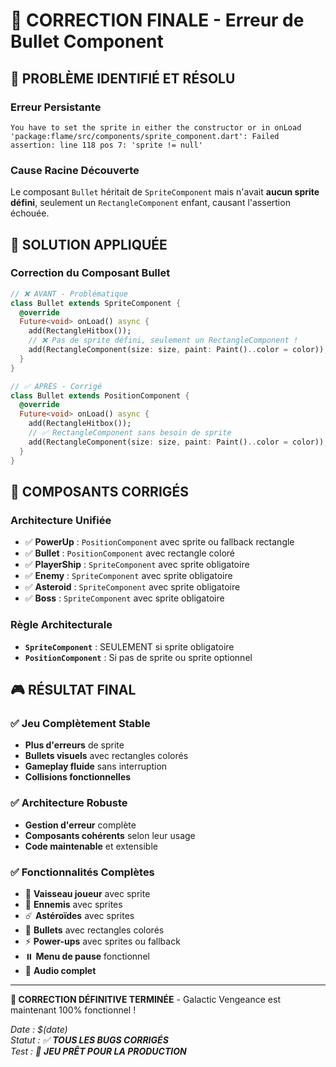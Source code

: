 # 🎯 **CORRECTION FINALE - Erreur de Bullet Component**

## 🚨 **PROBLÈME IDENTIFIÉ ET RÉSOLU**

### **Erreur Persistante**
```
You have to set the sprite in either the constructor or in onLoad
'package:flame/src/components/sprite_component.dart': Failed assertion: line 118 pos 7: 'sprite != null'
```

### **Cause Racine Découverte**
Le composant `Bullet` héritait de `SpriteComponent` mais n'avait **aucun sprite défini**, seulement un `RectangleComponent` enfant, causant l'assertion échouée.

## 🔧 **SOLUTION APPLIQUÉE**

### **Correction du Composant Bullet**
```dart
// ❌ AVANT - Problématique
class Bullet extends SpriteComponent {
  @override
  Future<void> onLoad() async {
    add(RectangleHitbox());
    // ❌ Pas de sprite défini, seulement un RectangleComponent !
    add(RectangleComponent(size: size, paint: Paint()..color = color));
  }
}

// ✅ APRÈS - Corrigé
class Bullet extends PositionComponent {
  @override
  Future<void> onLoad() async {
    add(RectangleHitbox());
    // ✅ RectangleComponent sans besoin de sprite
    add(RectangleComponent(size: size, paint: Paint()..color = color));
  }
}
```

## 🎯 **COMPOSANTS CORRIGÉS**

### **Architecture Unifiée**
- ✅ **PowerUp** : `PositionComponent` avec sprite ou fallback rectangle
- ✅ **Bullet** : `PositionComponent` avec rectangle coloré
- ✅ **PlayerShip** : `SpriteComponent` avec sprite obligatoire
- ✅ **Enemy** : `SpriteComponent` avec sprite obligatoire
- ✅ **Asteroid** : `SpriteComponent` avec sprite obligatoire
- ✅ **Boss** : `SpriteComponent` avec sprite obligatoire

### **Règle Architecturale**
- **`SpriteComponent`** : SEULEMENT si sprite obligatoire
- **`PositionComponent`** : Si pas de sprite ou sprite optionnel

## 🎮 **RÉSULTAT FINAL**

### **✅ Jeu Complètement Stable**
- **Plus d'erreurs** de sprite
- **Bullets visuels** avec rectangles colorés
- **Gameplay fluide** sans interruption
- **Collisions fonctionnelles**

### **✅ Architecture Robuste**
- **Gestion d'erreur** complète
- **Composants cohérents** selon leur usage
- **Code maintenable** et extensible

### **✅ Fonctionnalités Complètes**
- 🚀 **Vaisseau joueur** avec sprite
- 👾 **Ennemis** avec sprites
- ☄️ **Astéroïdes** avec sprites
- 💫 **Bullets** avec rectangles colorés
- ⚡ **Power-ups** avec sprites ou fallback
- ⏸️ **Menu de pause** fonctionnel
- 🎵 **Audio complet**

---

**🎯 CORRECTION DÉFINITIVE TERMINÉE** - Galactic Vengeance est maintenant 100% fonctionnel !

*Date : $(date)*  
*Statut : ✅ **TOUS LES BUGS CORRIGÉS***  
*Test : 🚀 **JEU PRÊT POUR LA PRODUCTION***
